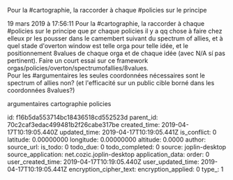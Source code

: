 Pour la \#cartographie, la raccorder à chaque \#policies sur le principe

19 mars 2019 à 17:56:11
Pour la \#cartographie, la raccorder à chaque \#policies sur le principe
que pr chaque policies il y a qq chose à faire chez elleux pr les
pousser dans le camembert suivant du spectrum of allies, et à quel stade
d\'overton window est telle orga pour telle idée, et le positionnement
8values de chaque orga et de chaque idée (avec N/A sí pas pertinent).
Faire un court essai sur ce framework
orgas/policies/overton/spectrumofallies/8values.\
Pour les \#argumentaires les seules coordonnées nécessaires sont le
spectrum of allies non? (et l\'efficacité sur un public cible borné dans
les coordonnées 8values?)

argumentaires cartographie policies


id: f16b5da553714bc18436518cd552523d
parent_id: 70c2caf3edac499481b2f26cabe317be
created_time: 2019-04-17T10:19:05.440Z
updated_time: 2019-04-17T10:19:05.441Z
is_conflict: 0
latitude: 0.00000000
longitude: 0.00000000
altitude: 0.0000
author: 
source_url: 
is_todo: 0
todo_due: 0
todo_completed: 0
source: joplin-desktop
source_application: net.cozic.joplin-desktop
application_data: 
order: 0
user_created_time: 2019-04-17T10:19:05.440Z
user_updated_time: 2019-04-17T10:19:05.441Z
encryption_cipher_text: 
encryption_applied: 0
type_: 1